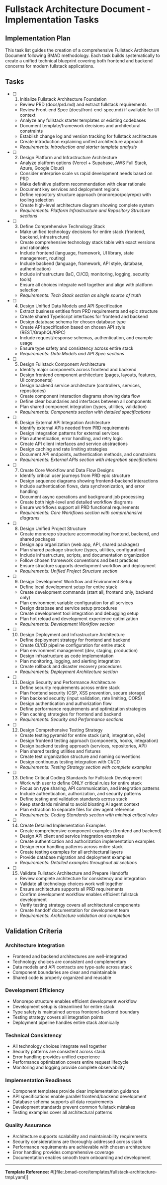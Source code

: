 # Fullstack Architecture Document - Implementation Tasks

## Implementation Plan

This task list guides the creation of a comprehensive Fullstack Architecture Document following BMAD methodology. Each task builds systematically to create a unified technical blueprint covering both frontend and backend concerns for modern fullstack applications.

## Tasks

- [ ] 1. Initialize Fullstack Architecture Foundation
  - Review PRD (docs/prd.md) and extract fullstack requirements
  - Review Front-end Spec (docs/front-end-spec.md) if available for UI context
  - Analyze any fullstack starter templates or existing codebases
  - Document template/framework decisions and architectural constraints
  - Establish change log and version tracking for fullstack architecture
  - Create introduction explaining unified architecture approach
  - _Requirements: Introduction and starter template analysis_

- [ ] 2. Design Platform and Infrastructure Architecture
  - Analyze platform options (Vercel + Supabase, AWS Full Stack, Azure, Google Cloud)
  - Consider enterprise scale vs rapid development needs based on PRD
  - Make definitive platform recommendation with clear rationale
  - Document key services and deployment regions
  - Define repository structure approach (monorepo/polyrepo) with tooling selection
  - Create high-level architecture diagram showing complete system
  - _Requirements: Platform Infrastructure and Repository Structure sections_

- [ ] 3. Define Comprehensive Technology Stack
  - Make unified technology decisions for entire stack (frontend, backend, infrastructure)
  - Create comprehensive technology stack table with exact versions and rationales
  - Include frontend (language, framework, UI library, state management, routing)
  - Include backend (language, framework, API style, database, authentication)
  - Include infrastructure (IaC, CI/CD, monitoring, logging, security tools)
  - Ensure all choices integrate well together and align with platform selection
  - _Requirements: Tech Stack section as single source of truth_

- [ ] 4. Design Unified Data Models and API Specification
  - Extract business entities from PRD requirements and epic structure
  - Create shared TypeScript interfaces for frontend and backend
  - Design database schema for chosen database type
  - Create API specification based on chosen API style (REST/GraphQL/tRPC)
  - Include request/response schemas, authentication, and example usage
  - Ensure type safety and consistency across entire stack
  - _Requirements: Data Models and API Spec sections_

- [ ] 5. Design Fullstack Component Architecture
  - Identify major components across frontend and backend
  - Design frontend component architecture (pages, layouts, features, UI components)
  - Design backend service architecture (controllers, services, repositories)
  - Create component interaction diagrams showing data flow
  - Define clear boundaries and interfaces between all components
  - Plan shared component integration (types, utilities, validation)
  - _Requirements: Components section with detailed specifications_

- [ ] 6. Design External API Integration Architecture
  - Identify external APIs needed from PRD requirements
  - Design integration patterns for external services
  - Plan authentication, error handling, and retry logic
  - Create API client interfaces and service abstractions
  - Design caching and rate limiting strategies
  - Document API endpoints, authentication methods, and constraints
  - _Requirements: External APIs section with integration specifications_

- [ ] 7. Create Core Workflow and Data Flow Designs
  - Identify critical user journeys from PRD epic structure
  - Design sequence diagrams showing frontend-backend interactions
  - Include authentication flows, data synchronization, and error handling
  - Document async operations and background job processing
  - Create both high-level and detailed workflow diagrams
  - Ensure workflows support all PRD functional requirements
  - _Requirements: Core Workflows section with comprehensive diagrams_

- [ ] 8. Design Unified Project Structure
  - Create monorepo structure accommodating frontend, backend, and shared packages
  - Design app organization (web app, API, shared packages)
  - Plan shared package structure (types, utilities, configuration)
  - Include infrastructure, scripts, and documentation organization
  - Follow chosen framework conventions and best practices
  - Ensure structure supports development workflow and deployment
  - _Requirements: Unified Project Structure section_

- [ ] 9. Design Development Workflow and Environment Setup
  - Define local development setup for entire stack
  - Create development commands (start all, frontend only, backend only)
  - Plan environment variable configuration for all services
  - Design database and service setup procedures
  - Create development tool integration and debugging setup
  - Plan hot reload and development experience optimization
  - _Requirements: Development Workflow section_

- [ ] 10. Design Deployment and Infrastructure Architecture
  - Define deployment strategy for frontend and backend
  - Create CI/CD pipeline configuration for entire stack
  - Plan environment management (dev, staging, production)
  - Design infrastructure as code implementation
  - Plan monitoring, logging, and alerting integration
  - Create rollback and disaster recovery procedures
  - _Requirements: Deployment Architecture section_

- [ ] 11. Design Security and Performance Architecture
  - Define security requirements across entire stack
  - Plan frontend security (CSP, XSS prevention, secure storage)
  - Plan backend security (input validation, rate limiting, CORS)
  - Design authentication and authorization flow
  - Define performance requirements and optimization strategies
  - Plan caching strategies for frontend and backend
  - _Requirements: Security and Performance sections_

- [ ] 12. Design Comprehensive Testing Strategy
  - Create testing pyramid for entire stack (unit, integration, e2e)
  - Design frontend testing approach (components, hooks, integration)
  - Design backend testing approach (services, repositories, API)
  - Plan shared testing utilities and fixtures
  - Create test organization structure and naming conventions
  - Design continuous testing integration with CI/CD
  - _Requirements: Testing Strategy section with complete examples_

- [ ] 13. Define Critical Coding Standards for Fullstack Development
  - Work with user to define ONLY critical rules for entire stack
  - Focus on type sharing, API communication, and integration patterns
  - Include authentication, authorization, and security patterns
  - Define testing and validation standards across stack
  - Keep standards minimal to avoid bloating AI agent context
  - Plan extraction to separate files for dev agent reference
  - _Requirements: Coding Standards section with minimal critical rules_

- [ ] 14. Create Detailed Implementation Examples
  - Create comprehensive component examples (frontend and backend)
  - Design API client and service integration examples
  - Create authentication and authorization implementation examples
  - Design error handling patterns across entire stack
  - Create testing examples for all architectural layers
  - Provide database migration and deployment examples
  - _Requirements: Detailed examples throughout all sections_

- [ ] 15. Validate Fullstack Architecture and Prepare Handoffs
  - Review complete architecture for consistency and integration
  - Validate all technology choices work well together
  - Ensure architecture supports all PRD requirements
  - Confirm development workflow enables efficient fullstack development
  - Verify testing strategy covers all architectural components
  - Create handoff documentation for development team
  - _Requirements: Architecture validation and completion_

## Validation Criteria

### Architecture Integration
- Frontend and backend architectures are well-integrated
- Technology choices are consistent and complementary
- Data models and API contracts are type-safe across stack
- Component boundaries are clear and maintainable
- Shared code is properly organized and reusable

### Development Efficiency
- Monorepo structure enables efficient development workflow
- Development setup is streamlined for entire stack
- Type safety is maintained across frontend-backend boundary
- Testing strategy covers all integration points
- Deployment pipeline handles entire stack atomically

### Technical Consistency
- All technology choices integrate well together
- Security patterns are consistent across stack
- Error handling provides unified experience
- Performance optimization covers entire request lifecycle
- Monitoring and logging provide complete observability

### Implementation Readiness
- Component templates provide clear implementation guidance
- API specifications enable parallel frontend/backend development
- Database schema supports all data requirements
- Development standards prevent common fullstack mistakes
- Testing examples cover all architectural patterns

### Quality Assurance
- Architecture supports scalability and maintainability requirements
- Security considerations are thoroughly addressed across stack
- Performance requirements are achievable with chosen architecture
- Error handling provides comprehensive coverage
- Documentation enables smooth team onboarding and development

---

**Template Reference:**
#[[file:.bmad-core/templates/fullstack-architecture-tmpl.yaml]]